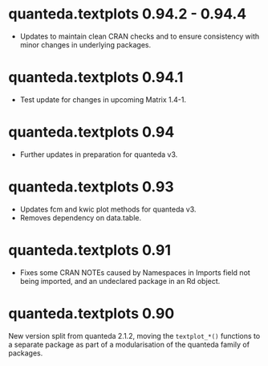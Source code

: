 # quanteda.textplots 0.94.2 - 0.94.4

* Updates to maintain clean CRAN checks and to ensure consistency with minor changes in underlying packages.


# quanteda.textplots 0.94.1

* Test update for changes in upcoming Matrix 1.4-1.

# quanteda.textplots 0.94

* Further updates in preparation for quanteda v3.

# quanteda.textplots 0.93

* Updates fcm and kwic plot methods for quanteda v3.
* Removes dependency on data.table.

# quanteda.textplots 0.91

* Fixes some CRAN NOTEs caused by Namespaces in Imports field not being imported, and an undeclared package in an Rd object.

# quanteda.textplots 0.90

New version split from quanteda 2.1.2, moving the `textplot_*()` functions to a separate package as part of a modularisation of the quanteda family of packages.
